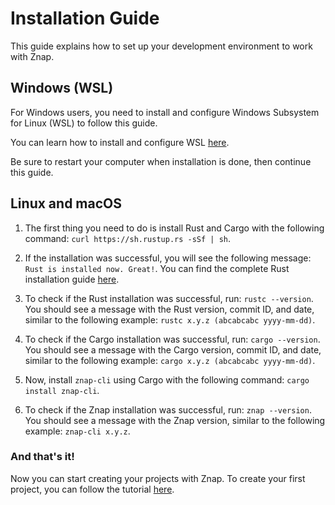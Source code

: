 # Installation Guide

This guide explains how to set up your development environment to work with Znap.

## Windows (WSL)

For Windows users, you need to install and configure Windows Subsystem for Linux (WSL) to follow this guide.

You can learn how to install and configure WSL [here](https://learn.microsoft.com/en-us/windows/wsl/install).

Be sure to restart your computer when installation is done, then continue this guide.

## Linux and macOS

1. The first thing you need to do is install Rust and Cargo with the following command: `curl https://sh.rustup.rs -sSf | sh`.

2. If the installation was successful, you will see the following message: `Rust is installed now. Great!`. You can find the complete Rust installation guide [here](https://doc.rust-lang.org/cargo/getting-started/installation.html).

3. To check if the Rust installation was successful, run: `rustc --version`. You should see a message with the Rust version, commit ID, and date, similar to the following example: `rustc x.y.z (abcabcabc yyyy-mm-dd)`.

4. To check if the Cargo installation was successful, run: `cargo --version`. You should see a message with the Cargo version, commit ID, and date, similar to the following example: `cargo x.y.z (abcabcabc yyyy-mm-dd)`.

5. Now, install `znap-cli` using Cargo with the following command: `cargo install znap-cli`.

6. To check if the Znap installation was successful, run: `znap --version`. You should see a message with the Znap version, similar to the following example: `znap-cli x.y.z`.

### And that's it!

Now you can start creating your projects with Znap. To create your first project, you can follow the tutorial [here](#).
